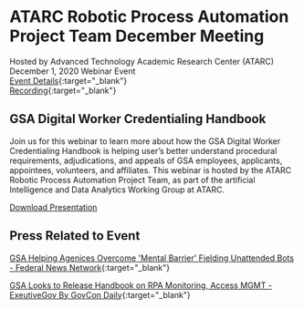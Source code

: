 # ATARC Robotic Process Automation Project Team	December Meeting
Hosted by Advanced Technology Academic Research Center (ATARC) 
December 1, 2020
Webinar Event  
[Event Details](https://www.eventbrite.com/e/webinar-gsa-digital-worker-credentialing-handbook-tickets-131421714887){:target="_blank"}  
[Recording](https://www.youtube.com/watch?v=1fGkLHmnTLs&feature=youtu.be){:target="_blank"}

## GSA Digital Worker Credentialing Handbook
Join us for this webinar to learn more about how the GSA Digital Worker Credentialing Handbook is helping user’s better understand procedural requirements, adjudications, and appeals of GSA employees, applicants, appointees, volunteers, and affiliates. This webinar is hosted by the ATARC Robotic Process Automation Project Team, as part of the artificial Intelligence and Data Analytics Working Group at ATARC.

[Download Presentation](2012-GSADWPlaybook.pdf)

## Press Related to Event

[GSA Helping Agenices Overcome 'Mental Barrier' Fielding Unattended Bots - Federal News Network](https://federalnewsnetwork.com/artificial-intelligence/2020/12/gsa-helping-agencies-overcome-mental-barrier-fielding-unattended-bots/){:target="_blank"}

[GSA Looks to Release Handbook on RPA Monitoring, Access MGMT - ExeutiveGov By GovCon Daily](https://www.executivegov.com/2020/12/gsa-looks-to-release-handbook-on-rpa-monitoring-access-mgmt/){:target="_blank"}
